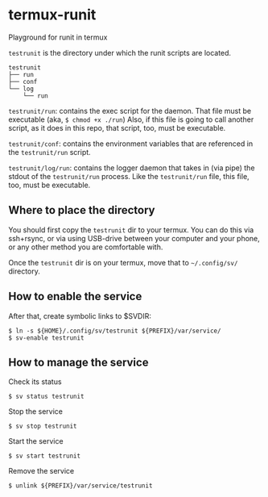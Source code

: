 # termux-runit
Playground for runit in termux

`testrunit` is the directory under which the
runit scripts are located.

```
testrunit
├── run
├── conf
└── log
    └── run
```

`testrunit/run`: contains the exec script for the
daemon.
That file must be executable (aka, `$ chmod +x ./run`)
Also, if this file is going to call another script,
as it does in this repo, that script, too, must be executable.

`testrunit/conf`: contains the environment variables
that are referenced in the `testrunit/run` script.

`testrunit/log/run`: contains the logger daemon that
takes in (via pipe) the stdout of the `testrunit/run` process.
Like the `testrunit/run` file, this file, too, must be executable.


## Where to place the directory

You should first copy the `testrunit` dir to your termux.
You can do this via ssh+rsync, or via using USB-drive between
your computer and your phone, or any other method you are comfortable
with.

Once the `testrunit` dir is on your termux, move that to `~/.config/sv/`
directory.

## How to enable the service

After that, create symbolic links to $SVDIR:

```
$ ln -s ${HOME}/.config/sv/testrunit ${PREFIX}/var/service/
$ sv-enable testrunit
```

## How to manage the service

Check its status

```
$ sv status testrunit
```

Stop the service

```
$ sv stop testrunit
```

Start the service

```
$ sv start testrunit
```

Remove the service 

```
$ unlink ${PREFIX}/var/service/testrunit
```
